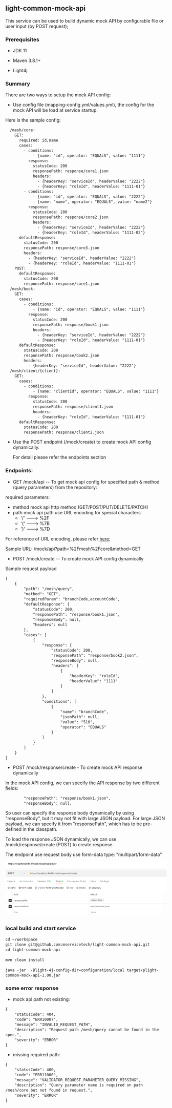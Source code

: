 ## light-common-mock-api

This service can be used to build dynamic mock API by configurable file or user input (by POST request); 

### Prerequisites

- JDK 11

- Maven 3.8.1+

- Light4j


### Summary

There are two ways to setup the mock API config:

- Use config file (mapping-config.yml/values.yml), the config for the mock API will be load at service startup.

Here is the sample config:

```
  /mesh/core:
    GET:
      required: id,name
      cases:
        - conditions:
            - {name: "id", operator: "EQUALS", value: "1111"}
          response:
            statusCode: 200
            responsePath: response/core1.json
            headers:
              - {headerKey: "serviceId", headerValue: "2222"}
              - {headerKey: "roleId", headerValue: "1111-01"}
        - conditions:
            - {name: "id", operator: "EQUALS", value: "2222"}
            - {name: "name", operator: "EQUALS", value: "name2"}
          response:
            statusCode: 200
            responsePath: response/core2.json
            headers:
              - {headerKey: "serviceId", headerValue: "2222"}
              - {headerKey: "roleId", headerValue: "1111-02"}
      defaultResponse:
        statusCode: 200
        responsePath: response/core3.json
        headers:
          - {headerKey: "serviceId", headerValue: "2222"}
          - {headerKey: "roleId", headerValue: "1111-01"}
    POST:
      defaultResponse:
        statusCode: 200
        responsePath: response/core1.json
  /mesh/book:
    GET:
      cases:
        - conditions:
            - {name: "id", operator: "EQUALS", value: "1111"}
          response:
            statusCode: 200
            responsePath: response/book1.json
            headers:
              - {headerKey: "serviceId", headerValue: "2222"}
              - {headerKey: "roleId", headerValue: "1111-01"}
      defaultResponse:
        statusCode: 200
        responsePath: response/book2.json
        headers:
          - {headerKey: "serviceId", headerValue: "2222"}
  /mesh/client/{client}:
    GET:
      cases:
        - conditions:
            - {name: "clientId", operator: "EQUALS", value: "1111"}
          response:
            statusCode: 200
            responsePath: response/client1.json
            headers:
              - {headerKey: "roleId", headerValue: "1111-01"}
      defaultResponse:
        statusCode: 200
        responsePath: response/client2.json

```

- Use the POST endpoint (/mock/create) to create mock API config dynamically.

  For detail please refer the endpoints section


### Endpoints:

- GET /mock/api     -- To get mock api config for specified path & method (query parameters) from the repository:

required parameters:
 - method      mock api http method (GET/POST/PUT/DELETE/PATCH)   
 - path        mock api path
   use URL encoding for special characters
   - '/'   --->  %2F
   - '{'   --->  %7B
   - '}'   --->  %7D
   
  For reference of URL encoding, please refer  [here](https://www.w3schools.com/tags/ref_urlencode.ASP);  

Sample URL:  /mock/api?path=%2Fmesh%2Fcore&method=GET


- POST /mock/create       -- To create mock API config dynamically 

Sample request payload

```text
[
    {
        "path": "/mesh/query",
        "method": "GET",
        "requiredParam": "branchCode,accountCode",
        "defaultResponse": {
            "statusCode": 200,
            "responsePath": "response/book1.json",
            "responseBody": null,
            "headers": null
        },
        "cases": [
            {
                "response": {
                    "statusCode": 200,
                    "responsePath": "response/book2.json",
                    "responseBody": null,
                    "headers": [
                        {
                            "headerKey": "roleId",
                            "headerValue": "1111"
                        }
                    ]
                },
                "conditions": [
                    {
                        "name": "branchCode",
                        "jsonPath": null,
                        "value": "510",
                        "operator": "EQUALS"
                    }
                ]
            }
        ]
    }
]
```

- POST /mock/response/create      - To create mock API response dynamically 

In the mock API config, we can specify the API response by two different fields:

            "responsePath": "response/book1.json",
            "responseBody": null,

So user can specify the response body dynamically by using "responseBody", but it may not fit with large JSON payload. 
For large JSON payload, we can specify it from "responsePath", which has to be pre-defined in the classpath. 

To load the response JSON dynamically, we can use /mock/response/create (POST) to create response.

The endpoint use request body use form-data type:  "multipart/form-data"

![form-data](doc/response.png)


### local build and start service

```
cd ~/workspace
git clone git@github.com:mservicetech/light-common-mock-api.git
cd light-common-mock-api

mvn clean install

java -jar  -Dlight-4j-config-dir=configuration/local target/plight-common-mock-api-1.00.jar
```

### some error response

- mock api path not existing:

```
{
    "statusCode": 404,
    "code": "ERR10007",
    "message": "INVALID_REQUEST_PATH",
    "description": "Request path /mesh/query cannot be found in the spec.",
    "severity": "ERROR"
}
```

- missing required path:

```
{
    "statusCode": 400,
    "code": "ERR11000",
    "message": "VALIDATOR_REQUEST_PARAMETER_QUERY_MISSING",
    "description": "Query parameter name is required on path /mesh/core but not found in request.",
    "severity": "ERROR"
}
```